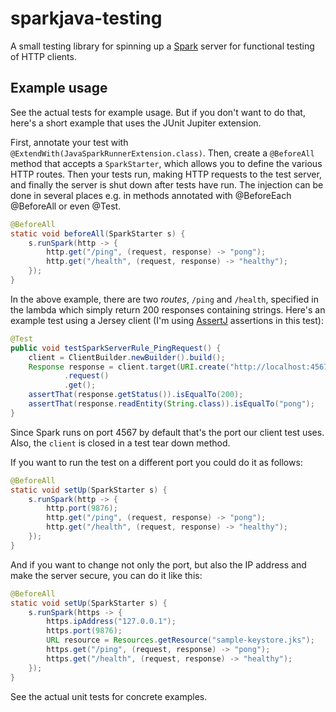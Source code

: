 # sparkjava-testing

A small testing library for spinning up a [Spark](http://sparkjava.com/) server for functional testing of HTTP clients.

## Example usage

See the actual tests for example usage. But if you don't want to do that, here's a short example that uses
the JUnit Jupiter extension.

First, annotate your test with `@ExtendWith(JavaSparkRunnerExtension.class)`. Then, create a `@BeforeAll` method
that accepts a `SparkStarter`, which allows you to define the various HTTP routes. Then your tests run, making HTTP 
requests to the test server, and finally the server is shut down after tests have run. The injection can be done in 
several places e.g. in methods annotated with @BeforeEach @BeforeAll or even @Test.

```java
@BeforeAll
static void beforeAll(SparkStarter s) {
    s.runSpark(http -> {
        http.get("/ping", (request, response) -> "pong");
        http.get("/health", (request, response) -> "healthy");
    });
}
```

In the above example, there are two _routes_, `/ping` and `/health`, specified in the lambda which simply return
200 responses containing strings. Here's an example test using a Jersey client (I'm using [AssertJ](http://joel-costigliola.github.io/assertj/) 
assertions in this test):

```java
@Test
public void testSparkServerRule_PingRequest() {
    client = ClientBuilder.newBuilder().build();
    Response response = client.target(URI.create("http://localhost:4567/ping"))
            .request()
            .get();
    assertThat(response.getStatus()).isEqualTo(200);
    assertThat(response.readEntity(String.class)).isEqualTo("pong");
}
```

Since Spark runs on port 4567 by default that's the port our client test uses. Also, the `client` is closed in a test
tear down method.

If you want to run the test on a different port you could do it as follows:

```java
@BeforeAll
static void setUp(SparkStarter s) {
    s.runSpark(http -> {
        http.port(9876);
        http.get("/ping", (request, response) -> "pong");
        http.get("/health", (request, response) -> "healthy");
    });
}
```

And if you want to change not only the port, but also the IP address and make the server secure, you can do it like this:

```java
@BeforeAll
static void setUp(SparkStarter s) {
    s.runSpark(https -> {
        https.ipAddress("127.0.0.1");
        https.port(9876);
        URL resource = Resources.getResource("sample-keystore.jks");
        https.get("/ping", (request, response) -> "pong");
        https.get("/health", (request, response) -> "healthy");
    });
}
```

See the actual unit tests for concrete examples.

